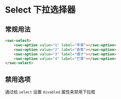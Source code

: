 # Select 下拉选择器

## 常规用法

<swc-select>
    <swc-option value="1" label="苹果"></swc-option>
    <swc-option value="2" label="香蕉"></swc-option>
    <swc-option value="3" label="橘子"></swc-option>
    <swc-option value="4" label="芒果"></swc-option>
</swc-select>

```html
<swc-select>
    <swc-option value="1" label="苹果"></swc-option>
    <swc-option value="2" label="香蕉"></swc-option>
    <swc-option value="3" label="橘子"></swc-option>
    <swc-option value="4" label="芒果"></swc-option>
</swc-select>
```

## 禁用选项

通过给 `select` 设置 `disabled` 属性来禁用下拉框

<swc-select disabled>
    <swc-option value="1" label="苹果"></swc-option>
    <swc-option value="2" label="香蕉"></swc-option>
    <swc-option value="3" label="橘子"></swc-option>
    <swc-option value="4" label="芒果"></swc-option>
</swc-select>
